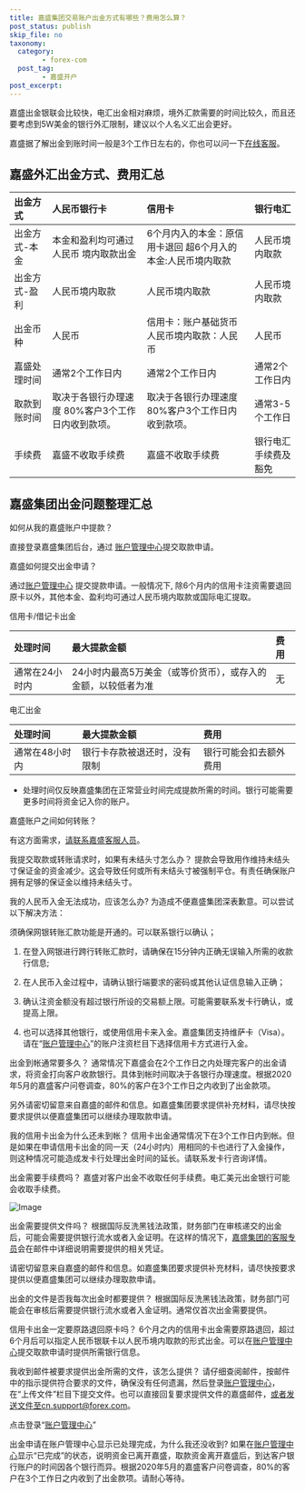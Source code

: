 ```yaml
---
title: 嘉盛集团交易账户出金方式有哪些？费用怎么算？
post_status: publish
skip_file: no
taxonomy:
  category:
        - forex-com
  post_tag:
        - 嘉盛开户
post_excerpt: 
---
```

嘉盛出金银联会比较快，电汇出金相对麻烦，境外汇款需要的时间比较久，而且还要考虑到5W美金的银行外汇限制，建议以个人名义汇出会更好。

嘉盛据了解出金到账时间一般是3个工作日左右的，你也可以问一下[在线客服](http://www.ssgg.net/forex-customer-service.html)。

## 嘉盛外汇出金方式、费用汇总

| 出金方式 | 人民币银行卡 | 信用卡 | 银行电汇 |
| :--- | :--- | :--- | :--- |
| 出金方式-本金 | 本金和盈利均可通过人民币 境内取款出金 | 6个月内入的本金：原信用卡退回 超6个月入的本金:人民币境内取款 | 人民币境内取款 |
| 出金方式-盈利 | 人民币境内取款 | 人民币境内取款 | 人民币境内取款 |
| 出金币种 | 人民币 | 信用卡：账户基础货币 人民币境内取款：人民币 | 人民币 |
| 嘉盛处理时间 | 通常2个工作日内 | 通常2个工作日内 | 通常2个工作日内 |
| 取款到账时间 | 取决于各银行办理速度 80%客户3个工作日内收到款项。 | 取决于各银行办理速度 80%客户3个工作日内收到款项。 | 通常3-5个工作日 |
| 手续费 | 嘉盛不收取手续费 | 嘉盛不收取手续费 | 银行电汇手续费及豁免 |

## 嘉盛集团出金问题整理汇总

如何从我的嘉盛账户中提款？

直接登录嘉盛集团后台，通过 [账户管理中心](https://account.denglupingtai.com/login/forexglzh)提交取款申请。

嘉盛如何提交出金申请？

通过[账户管理中心](https://account.denglupingtai.com/login/forexglzh) 提交提款申请。一般情况下, 除6个月内的信用卡注资需要退回原卡以外，其他本金、盈利均可通过人民币境内取款或国际电汇提取。

信用卡/借记卡出金

| 处理时间 | 最大提款金额 | 费用 |
| :--- | :--- | :--- |
| 通常在24小时内 | 24小时内最高5万美金（或等价货币），或存入的金额，以较低者为准 | 无 |

电汇出金

| 处理时间 | 最大提款金额 | 费用 |
| :--- | :--- | :--- |
| 通常在48小时内 | 银行卡存款被退还时，没有限制 | 银行可能会扣去额外费用 |

* 处理时间仅反映嘉盛集团在正常营业时间完成提款所需的时间。银行可能需要更多时间将资金记入你的账户。

嘉盛账户之间如何转账？

有这方面需求，[请联系嘉盛客服人员](http://www.ssgg.net/forex-customer-service.html)。

我提交取款或转账请求时，如果有未结头寸怎么办？ 提款会导致用作维持未结头寸保证金的资金减少。这会导致任何或所有未结头寸被强制平仓。有责任确保账户拥有足够的保证金以维持未结头寸。

我的人民币入金无法成功，应该怎么办? 为造成不便嘉盛集团深表歉意。可以尝试以下解决方法：

须确保网银转账汇款功能是开通的。可以联系银行以确认；

1. 在登入网银进行跨行转账汇款时，请确保在15分钟内正确无误输入所需的收款行信息;

1. 在人民币入金过程中，请确认银行端要求的密码或其他认证信息输入正确；

1. 确认注资金额没有超过银行所设的交易额上限。可能需要联系发卡行确认，或提高上限。

1. 也可以选择其他银行，或使用信用卡来入金。嘉盛集团支持维萨卡（Visa）。请在“[账户管理中心](https://account.denglupingtai.com/login/forexglzh)”的账户注资栏目下选择信用卡方式进行入金。

出金到帐通常要多久？ 通常情况下嘉盛会在2个工作日之内处理完客户的出金请求，将资金打向客户收款银行。具体到帐时间取决于各银行办理速度。根据2020年5月的嘉盛客户问卷调查，80%的客户在3个工作日之内收到了出金款项。

另外请密切留意来自嘉盛的邮件和信息。如嘉盛集团要求提供补充材料，请尽快按要求提供以便嘉盛集团可以继续办理取款申请。

我的信用卡出金为什么还未到帐？ 信用卡出金通常情况下在3个工作日内到帐。但是如果在申请信用卡出金的同一天（24小时内）用相同的卡也进行了入金操作，则这种情况可能造成发卡行处理出金时间的延长。请联系发卡行咨询详情。

出金需要手续费吗？ 嘉盛对客户出金不收取任何手续费。电汇美元出金银行可能会收取手续费。

![Image](https://cdn.fendou.la/tuoss/forex-withdraw.png)

出金需要提供文件吗？ 根据国际反洗黑钱法政策，财务部门在审核递交的出金后，可能会需要提供银行流水或者入金证明。在这样的情况下，[嘉盛集团的客服专员](http://www.ssgg.net/forex-customer-service.html)会在邮件中详细说明需要提供的相关凭证。

请密切留意来自嘉盛的邮件和信息。如嘉盛集团要求提供补充材料，请尽快按要求提供以便嘉盛集团可以继续办理取款申请。

出金的文件是否我每次出金时都要提供？ 根据国际反洗黑钱法政策，财务部门可能会在审核后需要提供银行流水或者入金证明。通常仅首次出金需要提供。

信用卡出金一定要原路退回原卡吗？ 6个月之内的信用卡出金需要原路退回，超过6个月后可以指定人民币银联卡以人民币境内取款的形式出金。可以在[账户管理中心](https://account.denglupingtai.com/login/forexglzh)提交取款申请时提供所需银行信息。

我收到邮件被要求提供出金所需的文件，该怎么提供？ 请仔细查阅邮件，按邮件中的指示提供符合要求的文件，确保没有任何遗漏，然后登录[账户管理中心](https://account.denglupingtai.com/login/forexglzh)，在“上传文件”栏目下提交文件。也可以直接回复要求提供文件的嘉盛邮件，或者发送文件至cn.support@forex.com。

点击登录“[账户管理中心](https://account.denglupingtai.com/login/forexglzh)”

出金申请在账户管理中心显示已处理完成，为什么我还没收到? 如果在[账户管理中心](https://account.denglupingtai.com/login/forexglzh)显示“已完成”的状态，说明资金已离开嘉盛，取款资金离开嘉盛后，到达客户银行账户的时间因各个银行而异。根据2020年5月的嘉盛客户问卷调查，80%的客户在3个工作日之内收到了出金款项。请耐心等待。